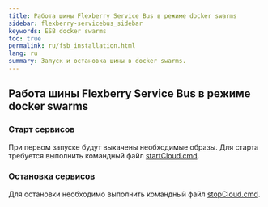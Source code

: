 ```yaml
---
title: Работа шины Flexberry Service Bus в режиме docker swarms
sidebar: flexberry-servicebus_sidebar
keywords: ESB docker swarms
toc: true
permalink: ru/fsb_installation.html
lang: ru
summary: Запуск и остановка шины в docker swarms.
---
```


## Работа шины Flexberry Service Bus в режиме docker swarms

### Старт сервисов
При первом запуске будут выкачены необходимые образы. Для старта требуется выполнить командный файл [startCloud.cmd](https://github.com/Flexberry/NewPlatform.Flexberry.ServiceBus/blob/develop/Docker/startCloud.cmd).

### Остановка сервисов
Для остановки необходимо выполнить командный файл [stopCloud.cmd](https://github.com/Flexberry/NewPlatform.Flexberry.ServiceBus/blob/develop/Docker/stopCloud.cmd).
